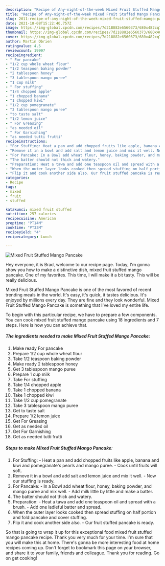 ```yaml
---
description: "Recipe of Any-night-of-the-week Mixed Fruit Stuffed Mango Pancake"
title: "Recipe of Any-night-of-the-week Mixed Fruit Stuffed Mango Pancake"
slug: 2011-recipe-of-any-night-of-the-week-mixed-fruit-stuffed-mango-pancake
date: 2021-10-08T15:22:40.757Z
image: https://img-global.cpcdn.com/recipes/7d218882e6560373/680x482cq70/mixed-fruit-stuffed-mango-pancake-recipe-main-photo.jpg
thumbnail: https://img-global.cpcdn.com/recipes/7d218882e6560373/680x482cq70/mixed-fruit-stuffed-mango-pancake-recipe-main-photo.jpg
cover: https://img-global.cpcdn.com/recipes/7d218882e6560373/680x482cq70/mixed-fruit-stuffed-mango-pancake-recipe-main-photo.jpg
author: Martin Obrien
ratingvalue: 4.5
reviewcount: 19997
recipeingredient:
- " For pancake"
- "1/2 cup whole wheat flour"
- "1/2 teaspoon baking powder"
- "2 tablespoon honey"
- "3 tablespoon mango puree"
- "1 cup milk"
- " For stuffing"
- "1/4 chopped apple"
- "1 chopped banana"
- "1 chopped kiwi"
- "1/2 cup pomegranate"
- "3 tablespoon mango puree"
- "to taste salt"
- "1/2 lemon juice"
- " For Greasing"
- "as needed oil"
- " For Garnishing"
- "as needed tutti frutti"
recipeinstructions:
- "For Stuffing: Heat a pan and add chopped fruits like apple, banana and kiwi and pomegranate&#39;s pearls and mango puree. Cook until fruits will soft."
- "Remove it in a bowl and add salt and lemon juice and mix it well. Now our stuffing is ready."
- "For Pancake: In a Bowl add wheat flour, honey, baking powder, and mango puree and mix well. Add milk little by little and make a batter."
- "The batter should not thick and watery."
- "Preparation: Heat a tawa and add one teaspoon oil and spread with a brush. Add one ladleful batter and spread."
- "When the outer layer looks cooked then spread stuffing on half portion and fold pancake and cover stuffing."
- "Flip it and cook another side also. Our fruit stuffed pancake is ready."
categories:
- Recipe
tags:
- mixed
- fruit
- stuffed

katakunci: mixed fruit stuffed 
nutrition: 257 calories
recipecuisine: American
preptime: "PT14M"
cooktime: "PT33M"
recipeyield: "4"
recipecategory: Lunch

---
```



![Mixed Fruit Stuffed Mango Pancake](https://img-global.cpcdn.com/recipes/7d218882e6560373/680x482cq70/mixed-fruit-stuffed-mango-pancake-recipe-main-photo.jpg)

Hey everyone, it is Brad, welcome to our recipe page. Today, I'm gonna show you how to make a distinctive dish, mixed fruit stuffed mango pancake. One of my favorites. This time, I will make it a bit tasty. This will be really delicious.

Mixed Fruit Stuffed Mango Pancake is one of the most favored of recent trending meals in the world. It's easy, it's quick, it tastes delicious. It's enjoyed by millions every day. They are fine and they look wonderful. Mixed Fruit Stuffed Mango Pancake is something that I've loved my entire life.




To begin with this particular recipe, we have to prepare a few components. You can cook mixed fruit stuffed mango pancake using 18 ingredients and 7 steps. Here is how you can achieve that.

<!--inarticleads1-->

##### The ingredients needed to make Mixed Fruit Stuffed Mango Pancake:

1. Make ready  For pancake
1. Prepare 1/2 cup whole wheat flour
1. Take 1/2 teaspoon baking powder
1. Make ready 2 tablespoon honey
1. Get 3 tablespoon mango puree
1. Prepare 1 cup milk
1. Take  For stuffing
1. Take 1/4 chopped apple
1. Take 1 chopped banana
1. Take 1 chopped kiwi
1. Take 1/2 cup pomegranate
1. Take 3 tablespoon mango puree
1. Get to taste salt
1. Prepare 1/2 lemon juice
1. Get  For Greasing
1. Get as needed oil
1. Get  For Garnishing
1. Get as needed tutti frutti




<!--inarticleads2-->

##### Steps to make Mixed Fruit Stuffed Mango Pancake:

1. For Stuffing: - Heat a pan and add chopped fruits like apple, banana and kiwi and pomegranate&#39;s pearls and mango puree. - Cook until fruits will soft.
1. Remove it in a bowl and add salt and lemon juice and mix it well. - Now our stuffing is ready.
1. For Pancake: - In a Bowl add wheat flour, honey, baking powder, and mango puree and mix well. - Add milk little by little and make a batter.
1. The batter should not thick and watery.
1. Preparation: - Heat a tawa and add one teaspoon oil and spread with a brush. - Add one ladleful batter and spread.
1. When the outer layer looks cooked then spread stuffing on half portion and fold pancake and cover stuffing.
1. Flip it and cook another side also. - Our fruit stuffed pancake is ready.




So that is going to wrap it up for this exceptional food mixed fruit stuffed mango pancake recipe. Thank you very much for your time. I'm sure that you will make this at home. There's gonna be more interesting food at home recipes coming up. Don't forget to bookmark this page on your browser, and share it to your family, friends and colleague. Thank you for reading. Go on get cooking!
